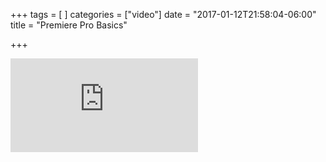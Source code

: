 +++
tags = [
]
categories = ["video"]
date = "2017-01-12T21:58:04-06:00"
title = "Premiere Pro Basics"

+++
<div class="embed-responsive embed-responsive-16by9">
<iframe src="https://www.youtube.com/embed/girfBe_P9zg?list=PLTZoMpB5Z4aAf-6zqm1M91I8JY-LdvD21" frameborder="0" allowfullscreen></iframe>
</div>